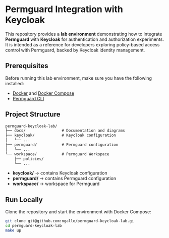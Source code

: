 # Permguard Integration with Keycloak

This repository provides a **lab environment** demonstrating how to integrate **Permguard** with **Keycloak** for authentication and authorization experiments.  
It is intended as a reference for developers exploring policy-based access control with Permguard, backed by Keycloak identity management.  

## Prerequisites

Before running this lab environment, make sure you have the following installed:

- [Docker](https://docs.docker.com/get-docker/) and [Docker Compose](https://docs.docker.com/compose/)  
- [Permguard CLI](https://github.com/permguard/permguard)

## Project Structure

```md
permguard-keycloak-lab/  
├── docs/                # Documentation and diagrams  
├── keycloak/            # Keycloak configuration  
│   └── ...  
├── permguard/           # Permguard configuration  
│   └── ...  
└── workspace/           # Permguard Workspace
    ├── policies/  
    └── ...  
```

- **keycloak/** → contains Keycloak configuration
- **permguard/** → contains Permguard configuration  
- **workspace/** → workspace for Permguard

## Run Locally

Clone the repository and start the environment with Docker Compose:

```bash
git clone git@github.com:ngallo/permguard-keycloak-lab.gi
cd permguard-keycloak-lab
make up
```
